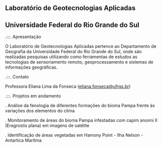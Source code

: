 ## Laboratório de Geotecnologias Aplicadas
## Universidade Federal do Rio Grande do Sul


.:::. Apresentação

O Laboratório de Geotecnologias Aplicadas pertence ao Departamento de Geografia da Universidade Federal do Rio Grande do Sul, onde são realizadas pesquisas utilizando como ferramentas de estudos as tecnologias de sensoriamento remoto, geoprocessamento e sistemas de informações geográficas.

.:::. Contato

Professora Eliana Lima da Fonseca (eliana.fonseca@ufrgs.br)


.:::. Projetos em andamento

. Análise da fenologia de diferentes formações do bioma Pampa frente às variações dos elementos do clima

. Monitoramento de áreas do bioma Pampa infestadas com capim anonni II (Eragrostis plana) em imagens de satélite

. Identificação de áreas vegetadas em Hamony Point - Ilha Nelson - Antartica Marítma

